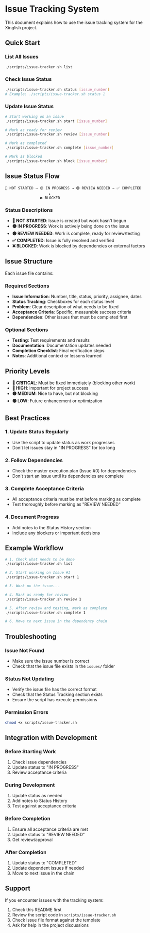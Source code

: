 # Issue Tracking System

This document explains how to use the issue tracking system for the Xinglish project.

## Quick Start

### List All Issues

```bash
./scripts/issue-tracker.sh list
```

### Check Issue Status

```bash
./scripts/issue-tracker.sh status [issue_number]
# Example: ./scripts/issue-tracker.sh status 1
```

### Update Issue Status

```bash
# Start working on an issue
./scripts/issue-tracker.sh start [issue_number]

# Mark as ready for review
./scripts/issue-tracker.sh review [issue_number]

# Mark as completed
./scripts/issue-tracker.sh complete [issue_number]

# Mark as blocked
./scripts/issue-tracker.sh block [issue_number]
```

## Issue Status Flow

```
🔴 NOT STARTED → 🟡 IN PROGRESS → 🟢 REVIEW NEEDED → ✅ COMPLETED
                    ↓
                ❌ BLOCKED
```

### Status Descriptions

- **🔴 NOT STARTED**: Issue is created but work hasn't begun
- **🟡 IN PROGRESS**: Work is actively being done on the issue
- **🟢 REVIEW NEEDED**: Work is complete, ready for review/testing
- **✅ COMPLETED**: Issue is fully resolved and verified
- **❌ BLOCKED**: Work is blocked by dependencies or external factors

## Issue Structure

Each issue file contains:

### Required Sections

- **Issue Information**: Number, title, status, priority, assignee, dates
- **Status Tracking**: Checkboxes for each status level
- **Problem**: Clear description of what needs to be fixed
- **Acceptance Criteria**: Specific, measurable success criteria
- **Dependencies**: Other issues that must be completed first

### Optional Sections

- **Testing**: Test requirements and results
- **Documentation**: Documentation updates needed
- **Completion Checklist**: Final verification steps
- **Notes**: Additional context or lessons learned

## Priority Levels

- **🔴 CRITICAL**: Must be fixed immediately (blocking other work)
- **🔴 HIGH**: Important for project success
- **🟡 MEDIUM**: Nice to have, but not blocking
- **🟢 LOW**: Future enhancement or optimization

## Best Practices

### 1. Update Status Regularly

- Use the script to update status as work progresses
- Don't let issues stay in "IN PROGRESS" for too long

### 2. Follow Dependencies

- Check the master execution plan (Issue #0) for dependencies
- Don't start an issue until its dependencies are complete

### 3. Complete Acceptance Criteria

- All acceptance criteria must be met before marking as complete
- Test thoroughly before marking as "REVIEW NEEDED"

### 4. Document Progress

- Add notes to the Status History section
- Include any blockers or important decisions

## Example Workflow

```bash
# 1. Check what needs to be done
./scripts/issue-tracker.sh list

# 2. Start working on Issue #1
./scripts/issue-tracker.sh start 1

# 3. Work on the issue...

# 4. Mark as ready for review
./scripts/issue-tracker.sh review 1

# 5. After review and testing, mark as complete
./scripts/issue-tracker.sh complete 1

# 6. Move to next issue in the dependency chain
```

## Troubleshooting

### Issue Not Found

- Make sure the issue number is correct
- Check that the issue file exists in the `issues/` folder

### Status Not Updating

- Verify the issue file has the correct format
- Check that the Status Tracking section exists
- Ensure the script has execute permissions

### Permission Errors

```bash
chmod +x scripts/issue-tracker.sh
```

## Integration with Development

### Before Starting Work

1. Check issue dependencies
2. Update status to "IN PROGRESS"
3. Review acceptance criteria

### During Development

1. Update status as needed
2. Add notes to Status History
3. Test against acceptance criteria

### Before Completion

1. Ensure all acceptance criteria are met
2. Update status to "REVIEW NEEDED"
3. Get review/approval

### After Completion

1. Update status to "COMPLETED"
2. Update dependent issues if needed
3. Move to next issue in the chain

## Support

If you encounter issues with the tracking system:

1. Check this README first
2. Review the script code in `scripts/issue-tracker.sh`
3. Check issue file format against the template
4. Ask for help in the project discussions
